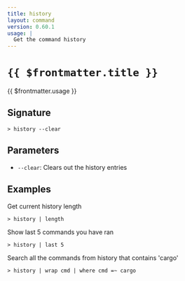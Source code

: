 ```yaml
---
title: history
layout: command
version: 0.60.1
usage: |
  Get the command history
---
```


# `{{ $frontmatter.title }}`

<div style='white-space: pre-wrap;'>{{ $frontmatter.usage }}</div>

## Signature

`> history --clear`

## Parameters

- `--clear`: Clears out the history entries

## Examples

Get current history length

```shell
> history | length
```

Show last 5 commands you have ran

```shell
> history | last 5
```

Search all the commands from history that contains 'cargo'

```shell
> history | wrap cmd | where cmd =~ cargo
```
